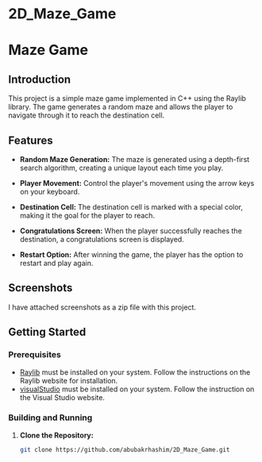 # 2D_Maze_Game
# Maze Game

## Introduction

This project is a simple maze game implemented in C++ using the Raylib library. The game generates a random maze and allows the player to navigate through it to reach the destination cell.

## Features

- **Random Maze Generation:** The maze is generated using a depth-first search algorithm, creating a unique layout each time you play.
  
- **Player Movement:** Control the player's movement using the arrow keys on your keyboard.

- **Destination Cell:** The destination cell is marked with a special color, making it the goal for the player to reach.

- **Congratulations Screen:** When the player successfully reaches the destination, a congratulations screen is displayed.

- **Restart Option:** After winning the game, the player has the option to restart and play again.

## Screenshots
I have attached screenshots as a zip file with this project.

## Getting Started

### Prerequisites

- [Raylib](https://www.raylib.com/) must be installed on your system. Follow the instructions on the Raylib website for installation.
- [visualStudio](https://visualstudio.microsoft.com/) must be installed on your system. Follow the instruction on the Visual Studio website.

### Building and Running

1. **Clone the Repository:**

   ```bash
   git clone https://github.com/abubakrhashim/2D_Maze_Game.git
